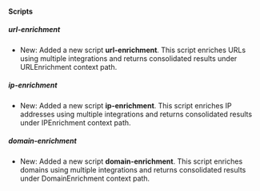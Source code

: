 
#### Scripts

##### url-enrichment

- New: Added a new script **url-enrichment**. This script enriches URLs using multiple integrations and returns consolidated results under URLEnrichment context path.

##### ip-enrichment

- New: Added a new script **ip-enrichment**. This script enriches IP addresses using multiple integrations and returns consolidated results under IPEnrichment context path.

##### domain-enrichment

- New: Added a new script **domain-enrichment**. This script enriches domains using multiple integrations and returns consolidated results under DomainEnrichment context path.

